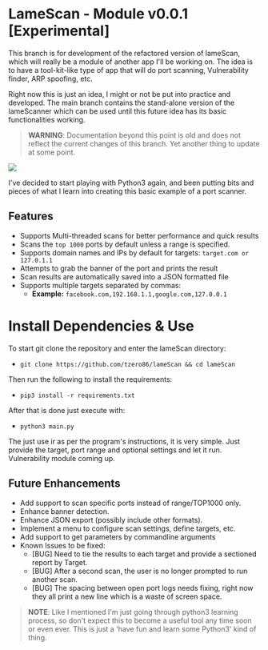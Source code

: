 # LameScan - Module v0.0.1 [Experimental]

This branch is for development of the refactored version of lameScan, which will really be a module of 
another app I'll be working on. The idea is to have a tool-kit-like type of app that will do port scanning,
Vulnerability finder, ARP spoofing, etc.

Right now this is just an idea, I might or not be put into practice and developed. The main branch contains the 
stand-alone version of the lameScanner which can be used until this future idea has its basic functionalities working.

> **WARNING**: Documentation beyond this point is old and does not reflect the current changes of this branch. 
> Yet another thing to update at some point.


![](https://i.imgur.com/5IdZKc8.png)

I've decided to start playing with Python3 again, and been putting bits and pieces 
of what I learn into creating this basic example of a port scanner.

## Features

- Supports Multi-threaded scans for better performance and quick results
- Scans the `top 1000` ports by default unless a range is specified.
- Supports domain names and IPs by default for targets: `target.com or 127.0.1.1`
- Attempts to grab the banner of the port and prints the result
- Scan results are automatically saved into a JSON formatted file  
- Supports multiple targets separated by commas: 
    - **Example:** `facebook.com,192.168.1.1,google.com,127.0.0.1`
  
# Install Dependencies & Use

To start git clone the repository and enter the lameScan directory:
- `git clone https://github.com/tzero86/lameScan && cd lameScan`

Then run the following to install the requirements:
- `pip3 install -r requirements.txt`

After that is done just execute with:
- `python3 main.py`

The just use ir as per the program's instructions, it is very simple. Just provide the target, port range and optional
settings and let it run. Vulnerability module coming up.

  
## Future Enhancements

- Add support to scan specific ports instead of range/TOP1000 only.
- Enhance banner detection.
- Enhance JSON export (possibly include other formats).
- Implement a menu to configure scan settings, define targets, etc.
- Add support to get parameters by commandline arguments  
- Known Issues to be fixed:
  - [BUG] Need to tie the results to each target and provide a sectioned report by Target.
  - [BUG] After a second scan, the user is no longer prompted to run another scan.
  - [BUG] The spacing between open port logs needs fixing, right now they all print a new line which is a waste 
    of screen space.



> **NOTE**: Like I mentioned I'm just going through python3 learning process, so don't expect this to become
a useful tool any time soon or even ever. This is just a 'have fun and learn some Python3' kind of thing. 


